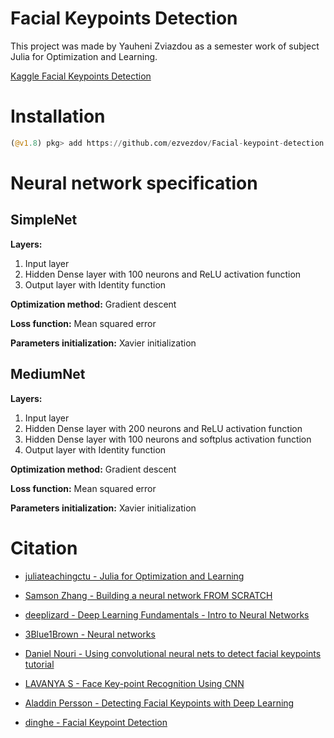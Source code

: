 # Facial Keypoints Detection

This project was made by Yauheni Zviazdou as a semester work of subject Julia for Optimization and Learning.

[Kaggle Facial Keypoints Detection](https://www.kaggle.com/competitions/facial-keypoints-detection)

# Installation
```julia
(@v1.8) pkg> add https://github.com/ezvezdov/Facial-keypoint-detection
```
# Neural network specification
## SimpleNet
**Layers:**
1. Input layer
2. Hidden Dense layer with 100 neurons and ReLU activation function
3. Output layer with Identity function

**Optimization method:** Gradient descent

**Loss function:**  Mean squared error

**Parameters initialization:** Xavier initialization


## MediumNet
**Layers:**
1. Input layer
2. Hidden Dense layer with 200 neurons and ReLU activation function
2. Hidden Dense layer with 100 neurons and softplus activation function
3. Output layer with Identity function

**Optimization method:** Gradient descent

**Loss function:**  Mean squared error

**Parameters initialization:** Xavier initialization


# Citation
+ [juliateachingctu - Julia for Optimization and Learning](https://juliateachingctu.github.io/Julia-for-Optimization-and-Learning/stable/)

+ [Samson Zhang - Building a neural network FROM SCRATCH](https://youtu.be/w8yWXqWQYmU)

+ [deeplizard - Deep Learning Fundamentals - Intro to Neural Networks](https://youtube.com/playlist?list=PLZbbT5o_s2xq7LwI2y8_QtvuXZedL6tQU)

+ [3Blue1Brown - Neural networks](https://youtube.com/playlist?list=PLZHQObOWTQDNU6R1_67000Dx_ZCJB-3pi)

+ [Daniel Nouri - Using convolutional neural nets to detect facial keypoints tutorial](https://danielnouri.org/notes/2014/12/17/using-convolutional-neural-nets-to-detect-facial-keypoints-tutorial/
)

+ [LAVANYA S - Face Key-point Recognition Using CNN](https://www.analyticsvidhya.com/blog/2021/07/face-key-point-recognition-using-cnn/)


+ [Aladdin Persson - Detecting Facial Keypoints with Deep Learning](https://youtu.be/84Lwv5PpWJA)

+ [dinghe - Facial Keypoint Detection](https://dinghe.github.io/CV_project.html)
